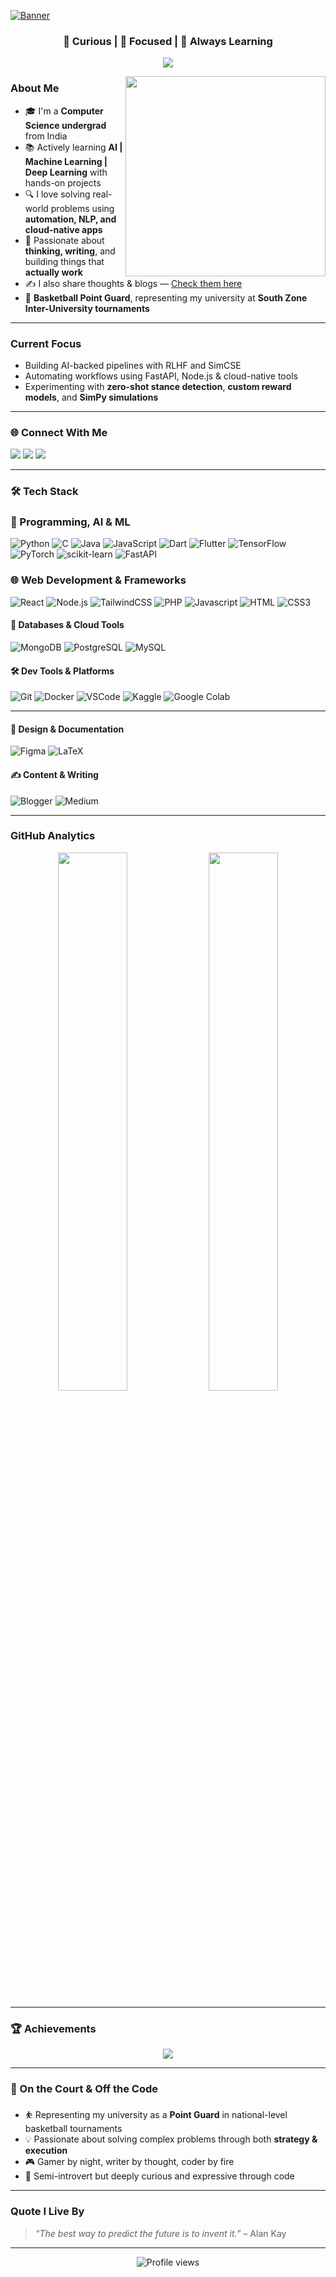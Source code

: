 [![Banner](https://capsule-render.vercel.app/api?type=waving&color=gradient&height=250&section=header&text=Hey%20there!%20I'm%20Balavardhan%20👋&fontSize=35&fontAlign=50&fontColor=fff)](https://github.com/Vardhan1536)

<h3 align="center">🧠 Curious | 🎯 Focused | 🚀 Always Learning</h3>
<p align="center">
  <img src="https://readme-typing-svg.herokuapp.com?font=Fira+Code&weight=600&pause=1000&center=true&width=435&lines=CS+Student+from+India;Passionate+about+AI+%26+Full+Stack;Exploring+new+domains+every+day;Let's+build+something+awesome!" />
</p>

<img align="right" src="https://media.giphy.com/media/L1R1tvI9svkIWwpVYr/giphy.gif" width="320"/>


### About Me
- 🎓 I'm a **Computer Science undergrad** from India  
- 📚 Actively learning **AI | Machine Learning | Deep Learning** with hands-on projects  
- 🔍 I love solving real-world problems using **automation, NLP, and cloud-native apps**
- 🧠 Passionate about **thinking, writing**, and building things that **actually work**
- ✍️ I also share thoughts & blogs — [Check them here](https://medium.com/@balavardhan1536)
- 🏀 **Basketball Point Guard**, representing my university at **South Zone Inter-University tournaments**

---

### Current Focus

-  Building AI-backed pipelines with RLHF and SimCSE  
-  Automating workflows using FastAPI, Node.js & cloud-native tools  
-  Experimenting with **zero-shot stance detection**, **custom reward models**, and **SimPy simulations**

---

### 🌐 Connect With Me

<p align="left">
  <a href="https://www.linkedin.com/in/vardhan1536/" target="_blank"><img src="https://img.shields.io/badge/LinkedIn-%230077B5.svg?style=for-the-badge&logo=linkedin&logoColor=white"/></a>
  <a href="mailto:balavardhantummalacherla@gmail.com"><img src="https://img.shields.io/badge/Gmail-%23EA4335.svg?style=for-the-badge&logo=gmail&logoColor=white"/></a>
  <a href="https://balavardhanportfolio.vercel.app/"><img src="https://img.shields.io/badge/Portfolio-%23ff6600.svg?style=for-the-badge&logo=firefox&logoColor=white"/></a>
</p>

---

### 🛠️ Tech Stack

### 🧠 Programming, AI & ML
![Python](https://img.shields.io/badge/Python-%233776AB.svg?style=for-the-badge&logo=python&logoColor=white)
![C](https://img.shields.io/badge/C-%2300599C.svg?style=for-the-badge&logo=c&logoColor=white)
![Java](https://img.shields.io/badge/Java-ED8B00?style=for-the-badge&logo=openjdk&logoColor=white)
![JavaScript](https://img.shields.io/badge/JavaScript-%23F7DF1E.svg?style=for-the-badge&logo=javascript&logoColor=black)
![Dart](https://img.shields.io/badge/Dart-0175C2?style=for-the-badge&logo=dart&logoColor=white)
![Flutter](https://img.shields.io/badge/Flutter-02569B?style=for-the-badge&logo=flutter&logoColor=white)
![TensorFlow](https://img.shields.io/badge/TensorFlow-FF6F00?style=for-the-badge&logo=tensorflow&logoColor=white)
![PyTorch](https://img.shields.io/badge/PyTorch-%23EE4C2C.svg?style=for-the-badge&logo=PyTorch&logoColor=white)
![scikit-learn](https://img.shields.io/badge/Scikit--Learn-%23F7931E.svg?style=for-the-badge&logo=scikit-learn&logoColor=white)
![FastAPI](https://img.shields.io/badge/FastAPI-009688?style=for-the-badge&logo=fastapi&logoColor=white)

### 🌐 Web Development & Frameworks
![React](https://img.shields.io/badge/React-20232A?style=for-the-badge&logo=react&logoColor=61DAFB)
![Node.js](https://img.shields.io/badge/Node.js-339933?style=for-the-badge&logo=nodedotjs&logoColor=white)
![TailwindCSS](https://img.shields.io/badge/TailwindCSS-06B6D4?style=for-the-badge&logo=tailwindcss&logoColor=white)
![PHP](https://img.shields.io/badge/php-%23777BB4.svg?style=for-the-badge&logo=php&logoColor=white)
![Javascript](https://img.shields.io/badge/Javascript-F0DB4F?style=for-the-badge&labelColor=black&logo=javascript&logoColor=F0DB4F)
![HTML](https://img.shields.io/badge/HTML5-E34F26?style=for-the-badge&logo=html5&logoColor=white)
![CSS3](https://img.shields.io/badge/CSS3-1572B6?style=for-the-badge&logo=css3&logoColor=white)

#### 🧩 Databases & Cloud Tools
![MongoDB](https://img.shields.io/badge/MongoDB-4EA94B?style=for-the-badge&logo=mongodb&logoColor=white)
![PostgreSQL](https://img.shields.io/badge/Postgres-%23316192.svg?style=for-the-badge&logo=postgresql&logoColor=white)
![MySQL](https://img.shields.io/badge/mysql-%2300f.svg?style=for-the-badge&logo=mysql&logoColor=white)

#### 🛠️ Dev Tools & Platforms
![Git](https://img.shields.io/badge/Git-F05032?style=for-the-badge&logo=git&logoColor=white)
![Docker](https://img.shields.io/badge/Docker-2496ED?style=for-the-badge&logo=docker&logoColor=white)
![VSCode](https://img.shields.io/badge/VSCode-007ACC?style=for-the-badge&logo=visualstudiocode&logoColor=white)
![Kaggle](https://img.shields.io/badge/Kaggle-20BEFF?style=for-the-badge&logo=kaggle&logoColor=white)
![Google Colab](https://img.shields.io/badge/Colab-F9AB00?style=for-the-badge&logo=googlecolab&logoColor=black)

---

#### 🎨 Design & Documentation
![Figma](https://img.shields.io/badge/Figma-F24E1E?style=for-the-badge&logo=figma&logoColor=white)
![LaTeX](https://img.shields.io/badge/latex-%23008080.svg?style=for-the-badge&logo=latex&logoColor=white)

#### ✍️ Content & Writing
![Blogger](https://img.shields.io/badge/Blogger-FF5722?style=for-the-badge&logo=blogger&logoColor=white)
![Medium](https://img.shields.io/badge/Medium-12100E?style=for-the-badge&logo=medium&logoColor=white)

---

### GitHub Analytics

<p align="center">
  <img width="47%" src="https://github-readme-stats.vercel.app/api?username=Vardhan1536&show_icons=true&theme=tokyonight&hide_border=true"/>
  <img width="47%" src="https://github-readme-stats.vercel.app/api/top-langs/?username=Vardhan1536&layout=compact&theme=tokyonight&hide_border=true"/>
</p>

---

### 🏆 Achievements

<p align="center">
  <img src="https://github-profile-trophy.vercel.app/?username=Vardhan1536&theme=gruvbox&no-frame=true&margin-w=8"/>
</p>

---

### 🎯 On the Court & Off the Code

- ⛹️ Representing my university as a **Point Guard** in national-level basketball tournaments 
- 💡 Passionate about solving complex problems through both **strategy & execution**
- 🎮 Gamer by night, writer by thought, coder by fire  
- 🧩 Semi-introvert but deeply curious and expressive through code

---

### Quote I Live By

> *“The best way to predict the future is to invent it.”* – Alan Kay

---

<p align="center">
  <img src="https://komarev.com/ghpvc/?username=Vardhan1536&style=for-the-badge&color=blueviolet" alt="Profile views" />
</p>


